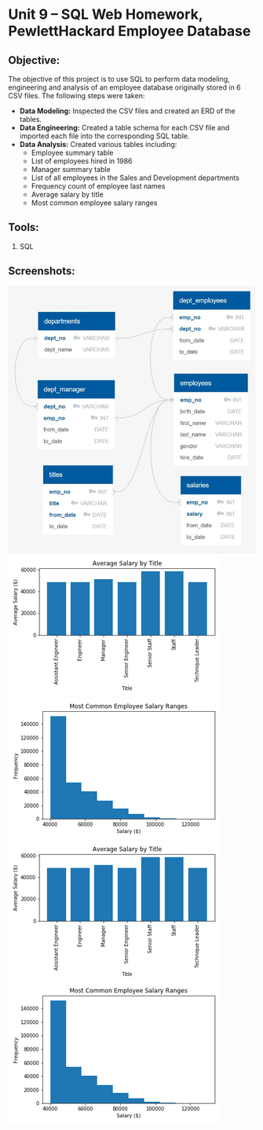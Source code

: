 # Unit 9 – SQL Web Homework, PewlettHackard Employee Database

## **Objective:**
The objective of this project is to use SQL to perform data modeling, engineering and analysis of an employee database originally stored in 6 CSV files. The following steps were taken:

* **Data Modeling:** Inspected the CSV files and created an ERD of the tables.
* **Data Engineering:** Created a table schema for each CSV file and imported each file into the corresponding SQL table.
* **Data Analysis:** Created various tables including: 
  - Employee summary table
  - List of employees hired in 1986
  - Manager summary table
  - List of all employees in the Sales and Development departments
  - Frequency count of employee last names
  - Average salary by title
  - Most common employee salary ranges

## **Tools:**
1. SQL

## **Screenshots:**
![erd.jpg](images/erd.JPG)
![graph1](images/graph1_average_salary.png)
![graph2](images/graph2_common_salary_ranges.png)
<img align="center" src="images/graph1_average_salary.png" alt="graph1">
<img align="center" src="images/graph2_common_salary_ranges.png" alt="graph2">
